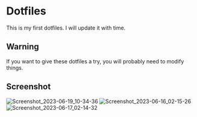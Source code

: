 # Dotfiles
This is my first dotfiles. I will update it with time.
## Warning
If you want to give these dotfiles a try, you will probably need to modify things.
## Screenshot
![Screenshot_2023-06-19_10-34-36](https://github.com/3xg3lin/dotfiles/assets/73038148/3c563a44-6181-4a54-98cc-de63badf71a0)
![Screenshot_2023-06-16_02-15-26](https://github.com/3xg3lin/dotfiles/assets/73038148/e179b358-590e-4268-82ab-999716cbb6c2)
![Screenshot_2023-06-17_02-14-32](https://github.com/3xg3lin/dotfiles/assets/73038148/0e927693-7efb-482e-9546-574c0c0468f8)
